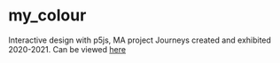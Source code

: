 # my_colour
Interactive design with p5js, 
MA project Journeys created and exhibited 2020-2021. 
Can be viewed [here](https://colourstructure.cloud/pages/code.html)
